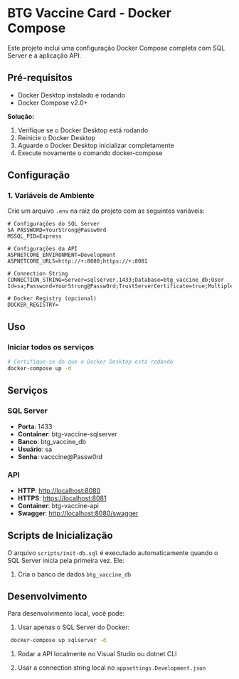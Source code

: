 # BTG Vaccine Card - Docker Compose

Este projeto inclui uma configuração Docker Compose completa com SQL Server e a aplicação API.

## Pré-requisitos

- Docker Desktop instalado e rodando
- Docker Compose v2.0+

**Solução:**

1. Verifique se o Docker Desktop está rodando
2. Reinicie o Docker Desktop
3. Aguarde o Docker Desktop inicializar completamente
4. Execute novamente o comando docker-compose

## Configuração

### 1. Variáveis de Ambiente

Crie um arquivo `.env` na raiz do projeto com as seguintes variáveis:

```env
# Configurações do SQL Server
SA_PASSWORD=YourStrong@Passw0rd
MSSQL_PID=Express

# Configurações da API
ASPNETCORE_ENVIRONMENT=Development
ASPNETCORE_URLS=http://+:8080;https://+:8081

# Connection String
CONNECTION_STRING=Server=sqlserver,1433;Database=btg_vaccine_db;User Id=sa;Password=YourStrong@Passw0rd;TrustServerCertificate=true;MultipleActiveResultSets=true

# Docker Registry (opcional)
DOCKER_REGISTRY=
```

## Uso

### Iniciar todos os serviços

```bash
# Certifique-se de que o Docker Desktop está rodando
docker-compose up -d
```

## Serviços

### SQL Server

- **Porta**: 1433
- **Container**: btg-vaccine-sqlserver
- **Banco**: btg_vaccine_db
- **Usuário**: sa
- **Senha**: vacccine@Passw0rd

### API

- **HTTP**: <http://localhost:8080>
- **HTTPS**: <https://localhost:8081>
- **Container**: btg-vaccine-api
- **Swagger**: <http://localhost:8080/swagger>

## Scripts de Inicialização

O arquivo `scripts/init-db.sql` é executado automaticamente quando o SQL Server inicia pela primeira vez. Ele:

1. Cria o banco de dados `btg_vaccine_db`

## Desenvolvimento

Para desenvolvimento local, você pode:

1. Usar apenas o SQL Server do Docker:

  ```bash
   docker-compose up sqlserver -d
   ```

1. Rodar a API localmente no Visual Studio ou dotnet CLI

2. Usar a connection string local no `appsettings.Development.json`
